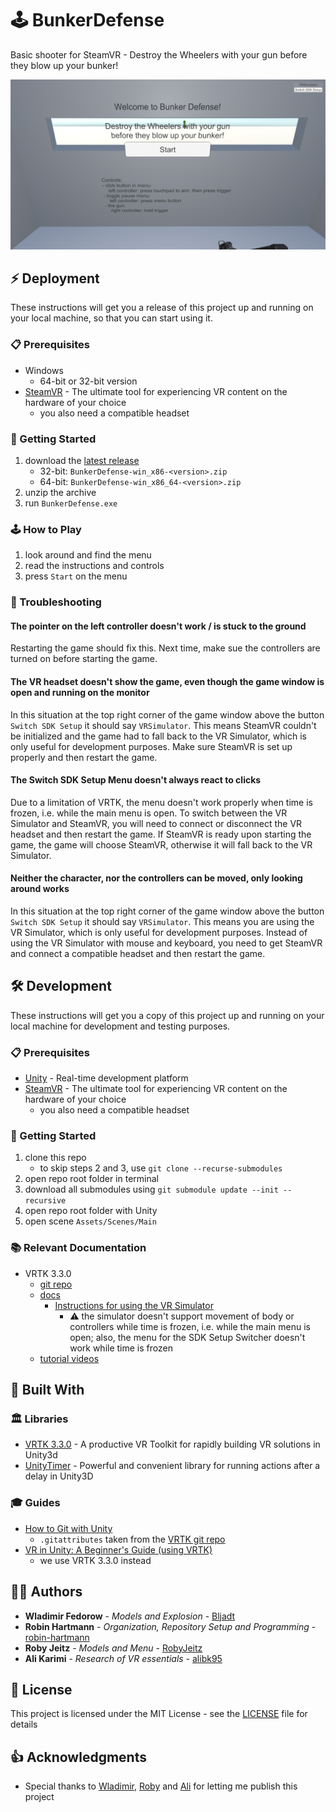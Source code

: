 # 🕹️ BunkerDefense
Basic shooter for SteamVR - Destroy the Wheelers with your gun before they blow up your bunker!

![Start Menu](docs/images/start-menu.png)

## ⚡ Deployment

These instructions will get you a release of this project up and running on your local machine, so that you can start using it.

### 📋 Prerequisites

- Windows
    - 64-bit or 32-bit version
- [SteamVR](https://store.steampowered.com/app/250820/SteamVR/) - The ultimate tool for experiencing VR content on the hardware of your choice
    * you also need a compatible headset

### 🚀 Getting Started

1. download the [latest release](../../releases/latest)
    - 32-bit: `BunkerDefense-win_x86-<version>.zip`
    - 64-bit: `BunkerDefense-win_x86_64-<version>.zip`
1. unzip the archive
1. run `BunkerDefense.exe`

### 🕹️ How to Play

1. look around and find the menu
1. read the instructions and controls
1. press `Start` on the menu

### 🐞 Troubleshooting

#### The pointer on the left controller doesn't work / is stuck to the ground

Restarting the game should fix this. Next time, make sue the controllers are turned on before starting the game.

#### The VR headset doesn't show the game, even though the game window is open and running on the monitor

In this situation at the top right corner of the game window above the button `Switch SDK Setup` it should say `VRSimulator`. This means SteamVR couldn't be initialized and the game had to fall back to the VR Simulator, which is only useful for development purposes. Make sure SteamVR is set up properly and then restart the game.

#### The Switch SDK Setup Menu doesn't always react to clicks

Due to a limitation of VRTK, the menu doesn't work properly when time is frozen, i.e. while the main menu is open. To switch between the VR Simulator and SteamVR, you will need to connect or disconnect the VR headset and then restart the game. If SteamVR is ready upon starting the game, the game will choose SteamVR, otherwise it will fall back to the VR Simulator.

#### Neither the character, nor the controllers can be moved, only looking around works

In this situation at the top right corner of the game window above the button `Switch SDK Setup` it should say `VRSimulator`. This means you are using the VR Simulator, which is only useful for development purposes. Instead of using the VR Simulator with mouse and keyboard, you need to get SteamVR and connect a compatible headset and then restart the game.


## 🛠️ Development

These instructions will get you a copy of this project up and running on your local machine for development and testing purposes.

### 📋 Prerequisites

- [Unity](https://unity3d.com/get-unity/download) - Real-time development platform
- [SteamVR](https://store.steampowered.com/app/250820/SteamVR/) - The ultimate tool for experiencing VR content on the hardware of your choice
    * you also need a compatible headset

### 🚀 Getting Started

1. clone this repo
    - to skip steps 2 and 3, use `git clone --recurse-submodules`
1. open repo root folder in terminal
1. download all submodules using `git submodule update --init --recursive`
1. open repo root folder with Unity
1. open scene `Assets/Scenes/Main`

### 📚 Relevant Documentation
- VRTK 3.3.0
    - [git repo](https://github.com/ExtendRealityLtd/VRTK/tree/3.3.0)
    - [docs](https://vrtoolkit.readme.io/v3.3.0)
        - [Instructions for using the VR Simulator](https://vrtoolkit.readme.io/docs/getting-started#section-vr-simulator)
            - ⚠️ the simulator doesn't support movement of body or controllers while time is frozen, i.e. while the main menu is open; also, the menu for the SDK Setup Switcher doesn't work while time is frozen
    - [tutorial videos](https://www.youtube.com/channel/UCWRk-LEMUNoZxUmY1wO7DBQ/search?query=vrtk+v3)


## 🧰 Built With

### 🏛️ Libraries

- [VRTK 3.3.0](https://github.com/ExtendRealityLtd/VRTK/tree/3.3.0) - A productive VR Toolkit for rapidly building VR solutions in Unity3d
- [UnityTimer](https://github.com/akbiggs/UnityTimer) - Powerful and convenient library for running actions after a delay in Unity3D

### 🎓 Guides

- [How to Git with Unity](https://thoughtbot.com/blog/how-to-git-with-unity)
    - `.gitattributes` taken from the [VRTK git repo](https://github.com/ExtendRealityLtd/VRTK/blob/master/.gitattributes)
- [VR in Unity: A Beginner's Guide (using VRTK)](https://learn.unity.com/project/vr-in-unity-a-beginner-s-guide)
    - we use VRTK 3.3.0 instead


## 👨‍💻 Authors

- **Wladimir Fedorow** - *Models and Explosion* - [Bljadt](https://github.com/Bljadt)
- **Robin Hartmann** - *Organization, Repository Setup and Programming* - [robin-hartmann](https://github.com/robin-hartmann)
- **Roby Jeitz** - *Models and Menu* - [RobyJeitz](https://github.com/RobyJeitz)
- **Ali Karimi** - *Research of VR essentials* - [alibk95](https://github.com/alibk95)


## 📃 License

This project is licensed under the MIT License - see the [LICENSE](LICENSE) file for details

## 👍 Acknowledgments

- Special thanks to [Wladimir](https://github.com/Bljadt), [Roby](https://github.com/RobyJeitz) and [Ali](https://github.com/alibk95) for letting me publish this project
